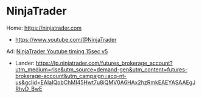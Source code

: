 # NinjaTrader
Home: https://ninjatrader.com
- https://www.youtube.com/@NinjaTrader

Ad: [NinjaTrader Youtube timing 15sec v5](https://youtu.be/VVDCm9zoeEk)
- Lander: https://lp.ninjatrader.com/futures_brokerage_account?utm_medium=rise&utm_source=demand-gen&utm_content=futures-brokerage-account&utm_campaign=acq-nt-us&gclid=EAIaIQobChMI45Hwt7u8iQMV0A6HAx2hzRmkEAEYASAAEgJRhvD_BwE
